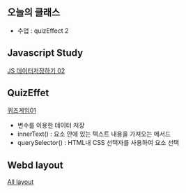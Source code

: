 ## 오늘의 클래스
- 수업 : quizEffect 2

## Javascript Study
[JS 데이터저장하기 02](https://ukey77.github.io/webs2024/javascript/javascript01.html)

## QuizEffet
[퀴즈게임01](https://ukey77.github.io/webs2024/quiz/quizEffect01.html)
* 변수를 이용한 데이터 저장
* innerText() : 요소 안에 있는 텍스트 내용을 가져오는 메서드
* querySelector() : HTML내 CSS 선택자를 사용하여 요소 선택

## Webd layout 
[All layout](https://ukey77.github.io/webs2024/webd/index.html)
